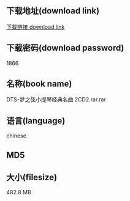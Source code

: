 ## 下载地址(download link)
[下载链接 download link](https://voluble-croquembouche-d321dc.netlify.app/?s=DTS-%E6%A2%A6%E4%B9%8B%E5%BC%A6%E5%B0%8F%E6%8F%90%E7%90%B4%E7%BB%8F%E5%85%B8%E5%90%8D%E6%9B%B2+2CD2.rar)

## 下载密码(download password)
1866

## 名称(book name)
DTS-梦之弦小提琴经典名曲 2CD2.rar.rar

## 语言(language)
chinese

## MD5


## 大小(filesize)
482.8 MB
